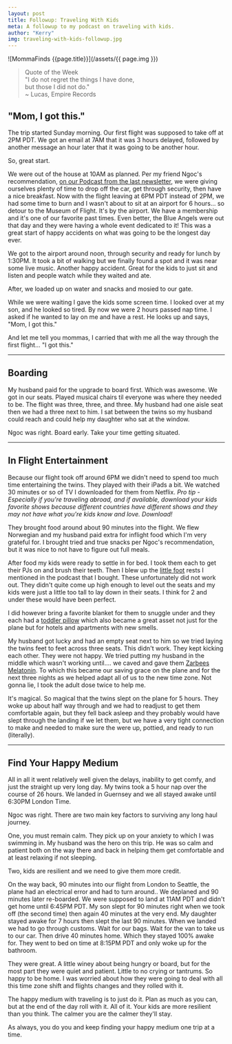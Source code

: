 ```yaml
---
layout: post
title: Followup: Traveling With Kids
meta: A followup to my podcast on traveling with kids.
author: "Kerry"
img: traveling-with-kids-followup.jpg
---
```


![MommaFinds {{page.title}}](/assets/{{ page.img }})

> Quote of the Week <br> "I do not regret the things I have done,<br>but those I did not do." <br>~ Lucas, Empire Records

## "Mom, I got this."

The trip started Sunday morning. Our first flight was supposed to take off at 2PM PDT. We got an email at 7AM that it was 3 hours delayed, followed by another message an hour later that it was going to be another hour. 

So, great start.

We were out of the house at 10AM as planned. Per my friend Ngoc's recommendation, [on our Podcast from the last newsletter](http://www.mommafinds.com/2019/08/03/traveling-with-kids/), we were giving ourselves plenty of time to drop off the car, get through security, then have a nice breakfast. Now with the flight leaving at 6PM PDT instead of 2PM, we had some time to burn and I wasn't about to sit at an airport for 6 hours... so detour to the Museum of Flight. It's by the airport. We have a membership and it's one of our favorite past times. Even better, the Blue Angels were out that day and they were having a whole event dedicated to it! This was a great start of happy accidents on what was going to be the longest day ever.

We got to the airport around noon, through security and ready for lunch by 1:30PM. It took a bit of walking but we finally found a spot and it was near some live music. Another happy accident. Great for the kids to just sit and listen and people watch while they waited and ate. 

After, we loaded up on water and snacks and mosied to our gate. 

While we were waiting I gave the kids some screen time. I looked over at my son, and he looked so tired. By now we were 2 hours passed nap time. I asked if he wanted to lay on me and have a rest. He looks up and says, "Mom, I got this."

And let me tell you mommas, I carried that with me all the way through the first flight... "I got this." 

---

## Boarding

My husband paid for the upgrade to board first. Which was awesome. We got in our seats. Played musical chairs til everyone was where they needed to be. The flight was three, three, and three. My husband had one aisle seat then we had a three next to him. I sat between the twins so my husband could reach and could help my daughter who sat at the window.

Ngoc was right. Board early. Take your time getting situated.

---

## In Flight Entertainment

Because our flight took off around 6PM we didn't need to spend too much time entertaining the twins. They played with their iPads a bit. We watched 30 minutes or so of TV I downloaded for them from Netflix. _Pro tip - Especially if you're traveling abroad, and if available, download your kids favorite shows because different countries have different shows and they may not have what you're kids know and love. Download!_

They brought food around about 90 minutes into the flight. We flew Norwegian and my husband paid extra for inflight food which I'm very grateful for. I brought tried and true snacks per Ngoc's recommendation, but it was nice to not have to figure out full meals.

After food my kids were ready to settle in for bed. I took them each to get their PJs on and brush their teeth. Then I blew up the [little foot](https://amzn.to/2ZxsPay) rests I mentioned in the podcast that I bought. These unfortunately did not work out. They didn't quite come up high enough to level out the seats and my kids were just a little too tall to lay down in their seats. I think for 2 and under these would have been perfect.

I did however bring a favorite blanket for them to snuggle under and they each had a [toddler pillow](https://amzn.to/2HGHJEP) which also became a great asset not just for the plane but for hotels and apartments with new smells.

My husband got lucky and had an empty seat next to him so we tried laying the twins feet to feet across three seats. This didn't work. They kept kicking each other. They were not happy. We tried putting my husband in the middle which wasn't working until.... we caved and gave them [Zarbees Melatonin](https://amzn.to/2zpJvFG). To which this became our saving grace on the plane and for the next three nights as we helped adapt all of us to the new time zone. Not gonna lie, I took the adult dose twice to help me.

It's magical. So magical that the twins slept on the plane for 5 hours. They woke up about half way through and we had to readjust to get them comfortable again, but they fell back asleep and they probably would have slept through the landing if we let them, but we have a very tight connection to make and needed to make sure the were up, pottied, and ready to run (literally).

---

## Find Your Happy Medium

All in all it went relatively well given the delays, inability to get comfy, and just the straight up very long day. My twins took a 5 hour nap over the course of 26 hours. We landed in Guernsey and we all stayed awake until 6:30PM London Time. 

Ngoc was right. There are two main key factors to surviving any long haul journey.

One, you must remain calm. They pick up on your anxiety to which I was swimming in. My husband was the hero on this trip. He was so calm and patient both on the way there and back in helping them get comfortable and at least relaxing if not sleeping.

Two, kids are resilient and we need to give them more credit. 

On the way back, 90 minutes into our flight from London to Seattle, the plane had an electrical error and had to turn around.. We deplaned and 90 minutes later re-boarded. We were supposed to land at 11AM PDT and didn't get home until 6:45PM PDT. My son slept for 90 minutes right when we took off (the second time) then again 40 minutes at the very end. My daughter stayed awake for 7 hours then slept the last 90 minutes. When we landed we had to go through customs. Wait for our bags. Wait for the van to take us to our car. Then drive 40 minutes home. Which they stayed 100% awake for. They went to bed on time at 8:15PM PDT and only woke up for the bathroom.

They were great. A little winey about being hungry or board, but for the most part they were quiet and patient. Little to no crying or tantrums. So happy to be home. I was worried about how they were going to deal with all this time zone shift and flights changes and they rolled with it. 

The happy medium with traveling is to just do it. Plan as much as you can, but at the end of the day roll with it. All of it. Your kids are more resilient than you think. The calmer you are the calmer they'll stay.

As always, you do you and keep finding your happy medium one trip at a time.

